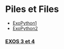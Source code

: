 # Piles et Files

* [ExoPython1](https://github.com/thfruchart/tnsi/blob/main/07/ExoPython1.ipynb)
* [ExoPython2](https://github.com/thfruchart/tnsi/blob/main/07/ExoPython2.ipynb)

### [EXOS 3 et 4](https://github.com/thfruchart/tnsi/blob/main/07/EXOS_Pile_File.ipynb)
